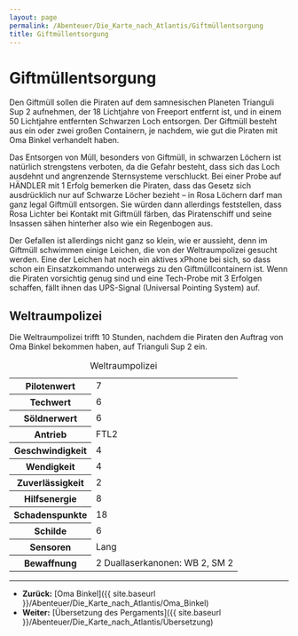 ```yaml
---
layout: page
permalink: /Abenteuer/Die_Karte_nach_Atlantis/Giftmüllentsorgung
title: Giftmüllentsorgung
---
```


# Giftmüllentsorgung

Den Giftmüll sollen die Piraten auf dem samnesischen Planeten Trianguli Sup 2 aufnehmen, der 18 Lichtjahre von Freeport entfernt ist, und in einem 50 Lichtjahre entfernten Schwarzen Loch entsorgen. Der Giftmüll besteht aus ein oder zwei großen Containern, je nachdem, wie gut die Piraten mit Oma Binkel verhandelt haben.

Das Entsorgen von Müll, besonders von Giftmüll, in schwarzen Löchern ist natürlich strengstens verboten, da die Gefahr besteht, dass sich das Loch ausdehnt und angrenzende Sternsysteme verschluckt. Bei einer Probe auf HÄNDLER mit 1 Erfolg bemerken die Piraten, dass das Gesetz sich ausdrücklich nur auf Schwarze Löcher bezieht – in Rosa Löchern darf man ganz legal Giftmüll entsorgen. Sie würden dann allerdings feststellen, dass Rosa Lichter bei Kontakt mit Giftmüll färben, das Piratenschiff und seine Insassen sähen hinterher also wie ein Regenbogen aus.

Der Gefallen ist allerdings nicht ganz so klein, wie er aussieht, denn im Giftmüll schwimmen einige Leichen, die von der Weltraumpolizei gesucht werden. Eine der Leichen hat noch ein aktives xPhone bei sich, so dass schon ein Einsatzkommando unterwegs zu den Giftmüllcontainern ist. Wenn die Piraten vorsichtig genug sind und eine Tech-Probe mit 3 Erfolgen schaffen, fällt ihnen das UPS-Signal (Universal Pointing System) auf.

## Weltraumpolizei

Die Weltraumpolizei trifft 10 Stunden, nachdem die Piraten den Auftrag von Oma Binkel bekommen haben, auf Trianguli Sup 2 ein.

<table>
<caption>Weltraumpolizei</caption>
<tbody>
<tr><th>Pilotenwert</th><td>7</td></tr>
<tr><th>Techwert</th><td>6</td></tr>
<tr><th>Söldnerwert</th><td>6</td></tr>
<tr><th>Antrieb</th><td>FTL2</td></tr>
<tr><th>Geschwindigkeit</th><td>4</td></tr>
<tr><th>Wendigkeit</th><td>4</td></tr>
<tr><th>Zuverlässigkeit</th><td>2</td></tr>
<tr><th>Hilfsenergie</th><td>8</td></tr>
<tr><th>Schadenspunkte</th><td>18</td></tr>
<tr><th>Schilde</th><td>6</td></tr>
<tr><th>Sensoren</th><td>Lang</td></tr>
<tr><th>Bewaffnung</th><td>2 Duallaserkanonen: WB 2, SM 2</td></tr>
</tbody>
</table>

***

- **Zurück:** [Oma Binkel]({{ site.baseurl }}/Abenteuer/Die_Karte_nach_Atlantis/Oma_Binkel)
- **Weiter:** [Übersetzung des Pergaments]({{ site.baseurl }}/Abenteuer/Die_Karte_nach_Atlantis/Übersetzung)
